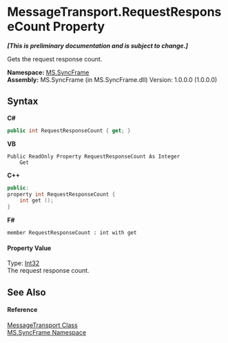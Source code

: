 # MessageTransport.RequestResponseCount Property 
 _**\[This is preliminary documentation and is subject to change.\]**_

Gets the request response count.

**Namespace:**&nbsp;<a href="de148c19-6fcd-6ea5-c13c-94525bd1dd5b">MS.SyncFrame</a><br />**Assembly:**&nbsp;MS.SyncFrame (in MS.SyncFrame.dll) Version: 1.0.0.0 (1.0.0.0)

## Syntax

**C#**<br />
``` C#
public int RequestResponseCount { get; }
```

**VB**<br />
``` VB
Public ReadOnly Property RequestResponseCount As Integer
	Get
```

**C++**<br />
``` C++
public:
property int RequestResponseCount {
	int get ();
}
```

**F#**<br />
``` F#
member RequestResponseCount : int with get

```


#### Property Value
Type: <a href="http://msdn2.microsoft.com/en-us/library/td2s409d" target="_blank">Int32</a><br />The request response count.

## See Also


#### Reference
<a href="575abf99-2a1a-6037-410a-d736b8eacb32">MessageTransport Class</a><br /><a href="de148c19-6fcd-6ea5-c13c-94525bd1dd5b">MS.SyncFrame Namespace</a><br />